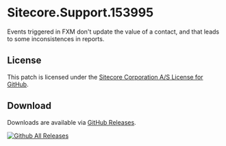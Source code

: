# Sitecore.Support.153995
Events triggered in FXM don't update the value of a contact, and that leads to some inconsistences in reports.

## License  
This patch is licensed under the [Sitecore Corporation A/S License for GitHub](https://github.com/sitecoresupport/Sitecore.Support.153995/blob/master/LICENSE).  

## Download  
Downloads are available via [GitHub Releases](https://github.com/sitecoresupport/Sitecore.Support.153995/releases).  

[![Github All Releases](https://img.shields.io/github/downloads/SitecoreSupport/Sitecore.Support.153995/total.svg)](https://github.com/SitecoreSupport/Sitecore.Support.153995/releases)
